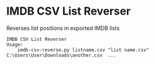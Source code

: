 # IMDB CSV List Reverser
Reverses list positions in exported IMDB lists

```
IMDB CSV List Reverser
Usage:
    imdb-csv-reverse.py listname.csv "list name.csv" C:\Users\User\Downloads\another.csv  ...
```
